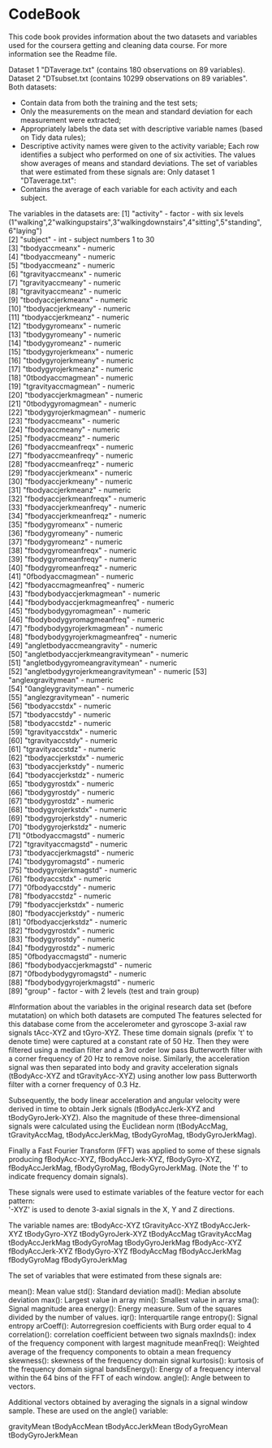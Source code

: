 # CodeBook
This code book provides information about the two datasets and variables used for the coursera getting and cleaning data course. For more information see the Readme file. 

Dataset 1 "DTaverage.txt" (contains 180 observations on 89 variables).
Dataset 2 "DTsubset.txt (contains 10299 observations on 89 variables".
Both datasets:
- Contain data from both the training and the test sets; 
- Only the measurements on the mean and standard deviation for each measurement were extracted;
- Appropriately labels the data set with descriptive variable names (based on Tidy data rules);
- Descriptive activity names were given to the activity variable;
Each row identifies a subject who performed on one of six activities. The values show averages of means and standard deviations.
The set of variables that were estimated from these signals are: 
Only dataset 1 "DTaverage.txt":
- Contains the average of each variable for each activity and each subject.

The variables in the datasets are:
 [1] "activity" - factor - with six levels (1"walking",2"walkingupstairs",3"walkingdownstairs",4"sitting",5"standing",6"laying")       
 [2] "subject" - int - subject numbers 1 to 30                         
 [3] "tbodyaccmeanx" - numeric                     
 [4] "tbodyaccmeany" - numeric                 
 [5] "tbodyaccmeanz" - numeric                    
 [6] "tgravityaccmeanx" - numeric                
 [7] "tgravityaccmeany" - numeric                 
 [8] "tgravityaccmeanz" - numeric                 
 [9] "tbodyaccjerkmeanx" - numeric                 
 [10] "tbodyaccjerkmeany" - numeric                
[11] "tbodyaccjerkmeanz" - numeric                 
[12] "tbodygyromeanx" - numeric                   
[13] "tbodygyromeany" - numeric                   
[14] "tbodygyromeanz" - numeric                  
[15] "tbodygyrojerkmeanx" - numeric               
[16] "tbodygyrojerkmeany" - numeric                
[17] "tbodygyrojerkmeanz" - numeric                 
[18] "0tbodyaccmagmean" - numeric                   
[19] "tgravityaccmagmean" - numeric                 
[20] "tbodyaccjerkmagmean" - numeric               
[21] "0tbodygyromagmean" - numeric                   
[22] "tbodygyrojerkmagmean" - numeric              
[23] "fbodyaccmeanx" - numeric                      
[24] "fbodyaccmeany" - numeric                     
[25] "fbodyaccmeanz" - numeric                      
[26] "fbodyaccmeanfreqx" - numeric                 
[27] "fbodyaccmeanfreqy" - numeric                 
[28] "fbodyaccmeanfreqz" - numeric                 
[29] "fbodyaccjerkmeanx" - numeric                  
[30] "fbodyaccjerkmeany" - numeric                 
[31] "fbodyaccjerkmeanz" - numeric                  
[32] "fbodyaccjerkmeanfreqx" - numeric             
[33] "fbodyaccjerkmeanfreqy" - numeric              
[34] "fbodyaccjerkmeanfreqz" - numeric             
[35] "fbodygyromeanx" - numeric                     
[36] "fbodygyromeany" - numeric                   
[37] "fbodygyromeanz" - numeric                     
[38] "fbodygyromeanfreqx" - numeric                
[39] "fbodygyromeanfreqy" - numeric                 
[40] "fbodygyromeanfreqz" - numeric                
[41] "0fbodyaccmagmean" - numeric                   
[42] "fbodyaccmagmeanfreq" - numeric               
[43] "fbodybodyaccjerkmagmean" - numeric            
[44] "fbodybodyaccjerkmagmeanfreq" - numeric       
[45] "fbodybodygyromagmean" - numeric               
[46] "fbodybodygyromagmeanfreq" - numeric          
[47] "fbodybodygyrojerkmagmean" - numeric           
[48] "fbodybodygyrojerkmagmeanfreq" - numeric      
[49] "angletbodyaccmeangravity" - numeric          
[50] "angletbodyaccjerkmeangravitymean" - numeric  
[51] "angletbodygyromeangravitymean" - numeric     
[52] "angletbodygyrojerkmeangravitymean" - numeric 
[53] "anglexgravitymean" - numeric                  
[54] "0angleygravitymean" - numeric               
[55] "anglezgravitymean" - numeric                  
[56] "tbodyaccstdx" - numeric                      
[57] "tbodyaccstdy" - numeric                      
[58] "tbodyaccstdz" - numeric                      
[59] "tgravityaccstdx" - numeric                    
[60] "tgravityaccstdy" - numeric                   
[61] "tgravityaccstdz" - numeric                    
[62] "tbodyaccjerkstdx" - numeric                  
[63] "tbodyaccjerkstdy" - numeric                   
[64] "tbodyaccjerkstdz" - numeric                  
[65] "tbodygyrostdx" - numeric                      
[66] "tbodygyrostdy" - numeric                     
[67] "tbodygyrostdz" - numeric                      
[68] "tbodygyrojerkstdx" - numeric                 
[69] "tbodygyrojerkstdy" - numeric                 
[70] "tbodygyrojerkstdz" - numeric                 
[71] "0tbodyaccmagstd" - numeric                    
[72] "tgravityaccmagstd" - numeric                 
[73] "tbodyaccjerkmagstd" - numeric                 
[74] "tbodygyromagstd" - numeric                   
[75] "tbodygyrojerkmagstd" - numeric                
[76] "fbodyaccstdx" - numeric                      
[77] "0fbodyaccstdy" - numeric                      
[78] "fbodyaccstdz" - numeric                      
[79] "fbodyaccjerkstdx" - numeric                   
[80] "fbodyaccjerkstdy" - numeric                  
[81] "0fbodyaccjerkstdz" - numeric                  
[82] "fbodygyrostdx" - numeric                     
[83] "fbodygyrostdy" - numeric                     
[84] "fbodygyrostdz" - numeric                     
[85] "0fbodyaccmagstd" - numeric                    
[86] "fbodybodyaccjerkmagstd" - numeric           
[87] "0fbodybodygyromagstd" - numeric               
[88] "fbodybodygyrojerkmagstd" - numeric           
[89] "group" - factor - with 2 levels (test and train group)   

#Information about the variables in the original research data set (before mutatation) on which both datasets are computed
The features selected for this database come from the accelerometer and gyroscope 3-axial raw signals tAcc-XYZ and tGyro-XYZ. These time domain signals (prefix 't' to denote time) were captured at a constant rate of 50 Hz. Then they were filtered using a median filter and a 3rd order low pass Butterworth filter with a corner frequency of 20 Hz to remove noise. Similarly, the acceleration signal was then separated into body and gravity acceleration signals (tBodyAcc-XYZ and tGravityAcc-XYZ) using another low pass Butterworth filter with a corner frequency of 0.3 Hz. 

Subsequently, the body linear acceleration and angular velocity were derived in time to obtain Jerk signals (tBodyAccJerk-XYZ and tBodyGyroJerk-XYZ). Also the magnitude of these three-dimensional signals were calculated using the Euclidean norm (tBodyAccMag, tGravityAccMag, tBodyAccJerkMag, tBodyGyroMag, tBodyGyroJerkMag). 

Finally a Fast Fourier Transform (FFT) was applied to some of these signals producing fBodyAcc-XYZ, fBodyAccJerk-XYZ, fBodyGyro-XYZ, fBodyAccJerkMag, fBodyGyroMag, fBodyGyroJerkMag. (Note the 'f' to indicate frequency domain signals). 

These signals were used to estimate variables of the feature vector for each pattern:  
'-XYZ' is used to denote 3-axial signals in the X, Y and Z directions.

The variable names are:
tBodyAcc-XYZ
tGravityAcc-XYZ
tBodyAccJerk-XYZ
tBodyGyro-XYZ
tBodyGyroJerk-XYZ
tBodyAccMag
tGravityAccMag
tBodyAccJerkMag
tBodyGyroMag
tBodyGyroJerkMag
fBodyAcc-XYZ
fBodyAccJerk-XYZ
fBodyGyro-XYZ
fBodyAccMag
fBodyAccJerkMag
fBodyGyroMag
fBodyGyroJerkMag

The set of variables that were estimated from these signals are: 

mean(): Mean value
std(): Standard deviation
mad(): Median absolute deviation 
max(): Largest value in array
min(): Smallest value in array
sma(): Signal magnitude area
energy(): Energy measure. Sum of the squares divided by the number of values. 
iqr(): Interquartile range 
entropy(): Signal entropy
arCoeff(): Autorregresion coefficients with Burg order equal to 4
correlation(): correlation coefficient between two signals
maxInds(): index of the frequency component with largest magnitude
meanFreq(): Weighted average of the frequency components to obtain a mean frequency
skewness(): skewness of the frequency domain signal 
kurtosis(): kurtosis of the frequency domain signal 
bandsEnergy(): Energy of a frequency interval within the 64 bins of the FFT of each window.
angle(): Angle between to vectors.

Additional vectors obtained by averaging the signals in a signal window sample. These are used on the angle() variable:

gravityMean
tBodyAccMean
tBodyAccJerkMean
tBodyGyroMean
tBodyGyroJerkMean


